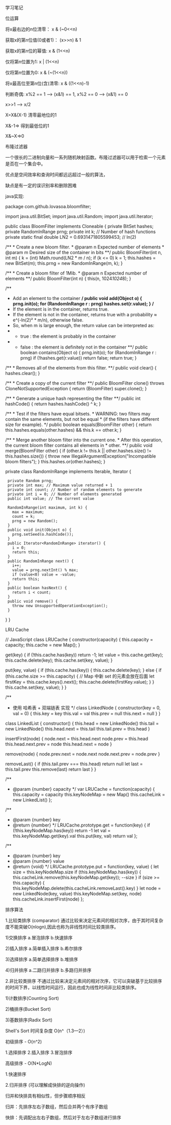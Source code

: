 学习笔记

位运算

将x最右边的n位清零： x & (~0<<n)

获取x的第n位值(0或者1)： (x>>n) & 1

获取x的第n位的幂值: x & (1<<n)

仅将第n位置为1: x | (1<<n)

仅将第n位置为0: x & (~(1<<n))

将x最高位至第n位(含)清零: x & ((1<<n)-1)

判断奇偶: x%2 == 1 --> (x&1) == 1, x%2 == 0 --> (x&1) == 0

x>>1 --> x/2

X=X&(X-1) 清零最地位的1

X&-1=> 得到最低位的1

X&~X=>0

布隆过滤器

一个很长的二进制向量和一系列随机映射函数。布隆过滤器可以用于检索一个元素是否在一个集合中。

优点是空间效率和查询时间都远远超过一般的算法，

缺点是有一定的误识别率和删除困难

 java实现:

 package com.github.lovasoa.bloomfilter;

 import java.util.BitSet;
 import java.util.Random;
 import java.util.Iterator;

 public class BloomFilter implements Cloneable {
   private BitSet hashes;
   private RandomInRange prng;
   private int k; // Number of hash functions
   private static final double LN2 = 0.6931471805599453; // ln(2)

   /**
    * Create a new bloom filter.
    * @param n Expected number of elements
    * @param m Desired size of the container in bits
    **/
   public BloomFilter(int n, int m) {
     k = (int) Math.round(LN2 * m / n);
     if (k <= 0) k = 1;
     this.hashes = new BitSet(m);
     this.prng = new RandomInRange(m, k);
   }

   /**
    * Create a bloom filter of 1Mib.
    * @param n Expected number of elements
    **/
   public BloomFilter(int n) {
     this(n, 1024*1024*8);
   }

   /**
   * Add an element to the container
   **/
   public void add(Object o) {
     prng.init(o);
     for (RandomInRange r : prng) hashes.set(r.value);
   }
   /**
   * If the element is in the container, returns true.
   * If the element is not in the container, returns true with a probability ≈ e^(-ln(2)² * m/n), otherwise false.
   * So, when m is large enough, the return value can be interpreted as:
   *    - true  : the element is probably in the container
   *    - false : the element is definitely not in the container
   **/
   public boolean contains(Object o) {
     prng.init(o);
     for (RandomInRange r : prng)
       if (!hashes.get(r.value))
         return false;
     return true;
   }

   /**
    * Removes all of the elements from this filter.
    **/
   public void clear() {
     hashes.clear();
   }

   /**
    * Create a copy of the current filter
    **/
   public BloomFilter clone() throws CloneNotSupportedException {
     return (BloomFilter) super.clone();
   }

   /**
    * Generate a unique hash representing the filter
    **/
   public int hashCode() {
     return hashes.hashCode() ^ k;
   }

   /**
    * Test if the filters have equal bitsets.
    * WARNING: two filters may contain the same elements, but not be equal
    * (if the filters have different size for example).
    */
   public boolean equals(BloomFilter other) {
     return this.hashes.equals(other.hashes) && this.k == other.k;
   }

   /**
    * Merge another bloom filter into the current one.
    * After this operation, the current bloom filter contains all elements in
    * other.
    **/
   public void merge(BloomFilter other) {
     if (other.k != this.k || other.hashes.size() != this.hashes.size()) {
       throw new IllegalArgumentException("Incompatible bloom filters");
     }
     this.hashes.or(other.hashes);
   }

   private class RandomInRange
       implements Iterable<RandomInRange>, Iterator<RandomInRange> {

     private Random prng;
     private int max; // Maximum value returned + 1
     private int count; // Number of random elements to generate
     private int i = 0; // Number of elements generated
     public int value; // The current value

     RandomInRange(int maximum, int k) {
       max = maximum;
       count = k;
       prng = new Random();
     }
     public void init(Object o) {
       prng.setSeed(o.hashCode());
     }
     public Iterator<RandomInRange> iterator() {
       i = 0;
       return this;
     }
     public RandomInRange next() {
       i++;
       value = prng.nextInt() % max;
       if (value<0) value = -value;
       return this;
     }
     public boolean hasNext() {
       return i < count;
     }
     public void remove() {
       throw new UnsupportedOperationException();
     }
   }
 }


LRU Cache

// JavaScript
class LRUCache {
  constructor(capacity) {
    this.capacity = capacity;
    this.cache = new Map();
  }

  get(key) {
    if (!this.cache.has(key)) return -1;
    let value = this.cache.get(key);
    this.cache.delete(key);
    this.cache.set(key, value);
  }

  put(key, value) {
    if (this.cache.has(key)) {
      this.cache.delete(key);
    } else {
      if (this.cache.size >= this.capacity) {
        // Map 中新 set 的元素会放在后面
        let firstKey = this.cache.keys().next();
        this.cache.delete(firstKey.value);
      }
    }
    this.cache.set(key, value);
  }
}


/**
 * 使用 哈希表 + 双端链表 实现
 */
class LinkedNode {
  constructor(key = 0, val = 0) {
    this.key = key
    this.val = val
    this.prev = null
    this.next = null
  }
}


class LinkedList {
  constructor() {
    this.head = new LinkedNode()
    this.tail = new LinkedNode()
    this.head.next = this.tail
    this.tail.prev = this.head
  }


  insertFirst(node) {
    node.next = this.head.next
    node.prev = this.head
    this.head.next.prev = node
    this.head.next = node
  }


  remove(node) {
    node.prev.next = node.next
    node.next.prev = node.prev
  }


  removeLast() {
    if (this.tail.prev === this.head) return null
    let last = this.tail.prev
    this.remove(last)
    return last
  }
}


/**
 * @param {number} capacity
 */
var LRUCache = function(capacity) {
  this.capacity = capacity
  this.keyNodeMap = new Map()
  this.cacheLink = new LinkedList()
};


/**
 * @param {number} key
 * @return {number}
 */
LRUCache.prototype.get = function(key) {
  if (!this.keyNodeMap.has(key)) return -1
  let val = this.keyNodeMap.get(key).val
  this.put(key, val)
  return val
};


/**
 * @param {number} key
 * @param {number} value
 * @return {void}
 */
LRUCache.prototype.put = function(key, value) {
  let size = this.keyNodeMap.size
  if (this.keyNodeMap.has(key)) {
    this.cacheLink.remove(this.keyNodeMap.get(key));
    --size
  }
  if (size >= this.capacity) {
    this.keyNodeMap.delete(this.cacheLink.removeLast().key)
  }
  let node = new LinkedNode(key, value)
  this.keyNodeMap.set(key, node)
  this.cacheLink.insertFirst(node)
};



排序算法

1.比较类排序
  (comparator)
  通过比较来决定元素间的相对次序，由于其时间复杂度不能突破O(nlogn),因此也称为非线性时间比较类排序。

1)交换排序
    a.冒泡排序
    b.快速排序

2)插入排序
    a.简单插入排序
    b.希尔排序

3)选择排序
    a.简单选择排序
    b.堆排序

4)归并排序
    a.二路归并排序
    b.多路归并排序

2.非比较类排序
  不通过比较来决定元素间的相对次序，它可以突破基于比较排序的时间下界，以线性时间运行，因此也成为线性时间非比较类排序。

1)计数排序(Counting Sort)

2)桶排序(Bucket Sort)

3)基数排序(Radix Sort)



Shell's Sort 时间复杂度 O(n^（1.3—2）)

初级排序 - O(n^2)

1.选择排序 2.插入排序 3.冒泡排序

高级排序 - O(N*LogN)

1.快速排序

2.归并排序 (可以理解成快排的逆向操作)

归并和快排具有相似性，但步骤顺序相反

归并：先排序左右子数组，然后合并两个有序子数组

快排：先调配出左右子数组，然后对于左右子数组进行排序
